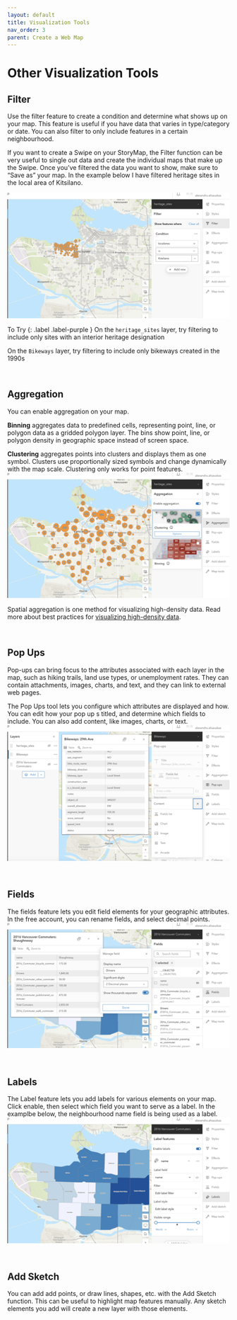 ```yaml
---
layout: default
title: Visualization Tools
nav_order: 3
parent: Create a Web Map
---
```

# Other Visualization Tools

## Filter
Use the filter feature to create a condition and determine what shows up on your map. This feature is useful if you have data that varies in type/category or date. You can also filter to only include features in a certain neighbourhood.

If you want to create a Swipe on your StoryMap, the Filter function can be very useful to single out data and create the individual maps that make up the Swipe. Once you’ve filtered the data you want to show, make sure to “Save as” your map. In the example below I have filtered heritage sites in the local area of Kitsilano.

![filter heritage](./images/filter-heritage_20250220.png)

To Try
{: .label .label-purple }
On the `heritage_sites` layer, try filtering to include only sites with an interior heritage designation

On the `Bikeways` layer, try filtering to include only bikeways created in the 1990s

<br>

## Aggregation
You can enable aggregation on your map.

**Binning** aggregates data to predefined cells, representing point, line, or polygon data as a gridded polygon layer. The bins show point, line, or polygon density in geographic space instead of screen space.

**Clustering** aggregates points into clusters and displays them as one symbol. Clusters use proportionally sized symbols and change dynamically with the map scale. Clustering only works for point features.
![clustering](./images/clustering_20250220.png)


Spatial aggregation is one method for visualizing high-density data. Read more about best practices for [visualizing high-density data](https://doc.arcgis.com/en/arcgis-online/reference/best-practices-high-density-data.htm).

<br>

## Pop Ups
Pop-ups can bring focus to the attributes associated with each layer in the map, such as hiking trails, land use types, or unemployment rates. They can contain attachments, images, charts, and text, and they can link to external web pages.

The Pop Ups tool lets you configure which attributes are displayed and how. You can edit how your pop up s titled, and determine which fields to include. You can also add content, like images, charts, or text.
![popups](./images/pop-ups_20250220.png)


<br>

## Fields
The fields feature lets you edit field elements for your geographic attributes. In the free account, you can rename fields, and select decimal points.
![fields](./images/fields_20250220.png)

<br>

## Labels
The Label feature lets you add labels for various elements on your map. Click enable, then select which field you want to serve as a label. In the examplbe below, the neighbourhood name field is being used as a label.
![labels](./images/labels_20250220.png)


<br>

## Add Sketch 
You can add add points, or draw lines, shapes, etc. with the Add Sketch function. This can be useful to highlight map features manually. Any sketch elements you add will create a new layer with those elements.

